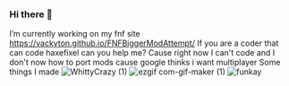 
### Hi there 👋
I’m currently working on my fnf site https://vackyton.github.io/FNFBiggerModAttempt/ 
If you are a coder that can code haxefixel can you help me?
Cause right now I can't code and I don't now how to port mods cause google thinks i want multiplayer
                                                  Some things I made
![WhittyCrazy (1)](https://user-images.githubusercontent.com/79385929/128584952-5b5e2eba-3534-41c2-8822-3ed599d7eff0.png)
![ezgif com-gif-maker (1)](https://user-images.githubusercontent.com/79385929/128584960-f3885ab0-5ef6-4102-bea7-53f78f629251.png)
![funkay](https://user-images.githubusercontent.com/79385929/128585292-d77b5431-2ec3-4bc7-a092-8a9b7a72758b.png)

